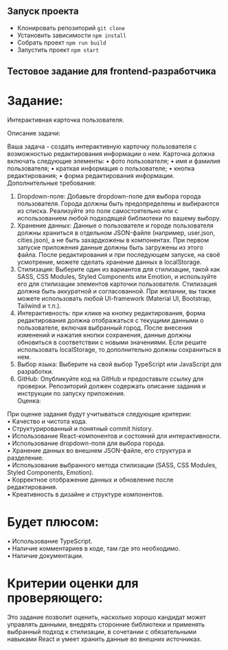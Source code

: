 ## Запуск проекта

- Клонировать репозиторий ```git clone```
- Установить зависимости ```npm install```
- Собрать проект ```npm run build```
- Запустить проект ```npm start```

## Тестовое задание для frontend-разработчика
# Задание: 
Интерактивная карточка пользователя.  

Описание задачи:  

Ваша задача - создать интерактивную карточку пользователя с возможностью редактирования информации о нем. Карточка должна включать следующие элементы:
•	фото пользователя;
•	имя и фамилия пользователя;
•	краткая информация о пользователе;
•	кнопка редактирования;
•	форма редактирования информации.
Дополнительные требования:
1.	Dropdown-поле: Добавьте dropdown-поле для выбора города пользователя. Города должны быть предопределены и выбираются из списка. Реализуйте это поле самостоятельно или с использованием любой подходящей библиотеки по вашему выбору.
2.	Хранение данных: Данные о пользователе и городе пользователя должны храниться в отдельном JSON-файле (например, user.json, cities.json), а не быть захардкожены в компонентах. При первом запуске приложения данные должны быть загружены из этого файла. После редактирования и при последующем запуске, на своё усмотрение, можете сделать хранение данных в localStorage.
3.	Стилизация: Выберите один из вариантов для стилизации, такой как SASS, CSS Modules, Styled Components или Emotion, и используйте его для стилизации элементов карточки пользователя. Стилизация должна быть аккуратной и согласованной. При желании, вы также можете использовать любой UI-framework (Material UI, Bootstrap, Tailwind и т.п.).
4.	Интерактивность: при клике на кнопку редактирования, форма редактирования должна отображаться с текущими данными о пользователе, включая выбранный город. После внесения изменений и нажатия кнопки сохранения, данные должны обновиться в соответствии с новыми значениями. Если решите использовать localStorage, то дополнительно должны сохраниться в нем.
5.	Выбор языка: Выберите на свой выбор TypeScript или JavaScript для разработки.
6.	GitHub: Опубликуйте код на GitHub и предоставьте ссылку для проверки. Репозиторий должен содержать описание задания и инструкции по запуску приложения.  
Оценка:

При оценке задания будут учитываться следующие критерии:  
•	Качество и чистота кода.  
•	Структурированный и понятный commit history.  
•	Использование React-компонентов и состояний для интерактивности.  
•	Использование dropdown-поля для выбора города.  
•	Хранение данных во внешнем JSON-файле, его структура и разделение.  
•	Использование выбранного метода стилизации (SASS, CSS Modules, Styled Components, Emotion).  
•	Корректное отображение данных и обновление после редактирования.  
•	Креативность в дизайне и структуре компонентов.  

# Будет плюсом:  

•	Использование TypeScript.  
•	Наличие комментариев в коде, там где это необходимо.  
•	Наличие документации.  

# Критерии оценки для проверяющего:  

Это задание позволит оценить, насколько хорошо кандидат может управлять данными, внедрять сторонние библиотеки и применять выбранный подход к стилизации, в сочетании с обязательными навыками React и умеет хранить данные во внешних источниках.
